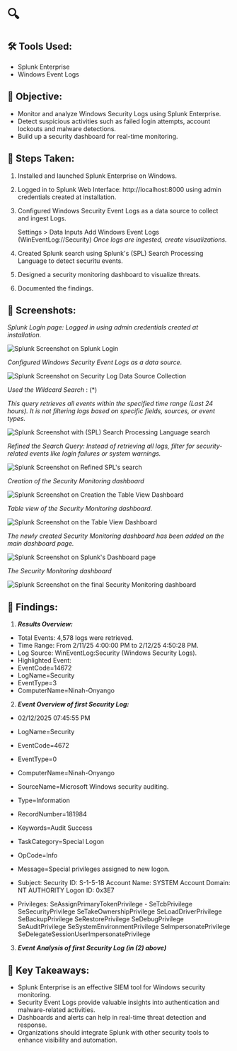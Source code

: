 # 🔍 

## 🛠 Tools Used:
- Splunk Enterprise
- Windows Event Logs

## 🎯 Objective:
- Monitor and analyze Windows Security Logs using Splunk Enterprise.
- Detect suspicious activities such as failed login attempts, account lockouts and malware detections.
- Build up a security dashboard for real-time monitoring.

## 📖 Steps Taken:
1. Installed and launched Splunk Enterprise on Windows.
2. Logged in to Splunk Web Interface: http://localhost:8000 using admin credentials created at installation.
3. Configured Windows Security Event Logs as a data source to collect and ingest Logs.

     Settings > Data Inputs
     Add Windows Event Logs (WinEventLog://Security)
     *Once logs are ingested, create visualizations.*

4. Created Splunk search using Splunk's (SPL) Search Processing Language to detect securitu events.
5. Designed a security monitoring dashboard to visualize threats.
6. Documented the findings. 

## 📸 Screenshots: 
*Splunk Login page: Logged in using admin credentials created at installation.*

![Splunk Screenshot on Splunk Login](images/splunkLogin.png)





*Configured Windows Security Event Logs as a data source.*

![Splunk Screenshot on Security Log Data Source Collection](images/securityLogDataSource.png)





*Used the Wildcard Search* : (*)

*This query retrieves all events within the specified time range (Last 24 hours).*
*It is not filtering logs based on specific fields, sources, or event types.*

![Splunk Screenshot with (SPL) Search Processing Language search](images/splunkSearch.png)





*Refined the Search Query: Instead of retrieving all logs, filter for*
*security-related events like login failures or system warnings.*
          
![Splunk Screenshot on Refined SPL's search](images/refinedSPLsearch.png)





*Creation of the Security Monitoring dashboard*

![Splunk Screenshot on Creation the Table View Dashboard](images/createTableDashboard.png)





*Table view of the Security Monitoring dashboard.*

![Splunk Screenshot on the Table View Dashboard](images/TableViewSecuritySearch.png)





*The newly created Security Monitoring dashboard has been added on the main dashboard page.*

![Splunk Screenshot on Splunk's Dashboard page](images/Dashboard.png)





*The Security Monitoring dashboard*

![Splunk Screenshot on the final Security Monitoring dashboard](images/securityMonitoringDashboard.png)



## 📝 Findings:
1. *<b>Results Overview:</b>*

- Total Events: 4,578 logs were retrieved.
- Time Range: From 2/11/25 4:00:00 PM to 2/12/25 4:50:28 PM.
- Log Source: WinEventLog:Security (Windows Security Logs).
- Highlighted Event:
- EventCode=14672
- LogName=Security
- EventType=3
- ComputerName=Ninah-Onyango

2. *<b>Event Overview of first Security Log:</b>*

- 02/12/2025 07:45:55 PM
- LogName=Security
- EventCode=4672
- EventType=0
- ComputerName=Ninah-Onyango
- SourceName=Microsoft Windows security auditing.
- Type=Information
- RecordNumber=181984
- Keywords=Audit Success
- TaskCategory=Special Logon
- OpCode=Info
- Message=Special privileges assigned to new logon.

- Subject:
 	Security ID:		S-1-5-18
 	Account Name:		SYSTEM
 	Account Domain:		NT AUTHORITY
 	Logon ID:		0x3E7

- Privileges:		SeAssignPrimaryTokenPrivilege
 			- SeTcbPrivilege
			SeSecurityPrivilege
			SeTakeOwnershipPrivilege
			SeLoadDriverPrivilege
			SeBackupPrivilege
			SeRestorePrivilege
		     SeDebugPrivilege
		     SeAuditPrivilege
	     	SeSystemEnvironmentPrivilege
			SeImpersonatePrivilege
			SeDelegateSessionUserImpersonatePrivilege	

3. *<b>Event Analysis of first Security Log (in (2) above)</b>*





## 🚀 Key Takeaways:
- Splunk Enterprise is an effective SIEM tool for Windows security monitoring.
- Security Event Logs provide valuable insights into authentication and malware-related activities.
- Dashboards and alerts can help in real-time threat detection and response.
- Organizations should integrate Splunk with other security tools to enhance visibility and automation.
